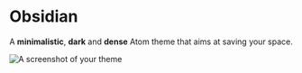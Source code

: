 # Obsidian

A __minimalistic__, __dark__ and __dense__ Atom theme that aims at saving your space.

![A screenshot of your theme](https://cloud.githubusercontent.com/assets/378023/8842525/4215f26c-3136-11e5-9d94-d2c078a05d24.png)
